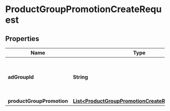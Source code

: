 

# ProductGroupPromotionCreateRequest

## Properties

Name | Type | Description | Notes
------------ | ------------- | ------------- | -------------
**adGroupId** | **String** | ID of the Ad Group the Product Group Promotion belongs to. | 
**productGroupPromotion** | [**List&lt;ProductGroupPromotionCreateRequestElement&gt;**](ProductGroupPromotionCreateRequestElement.md) |  | 





